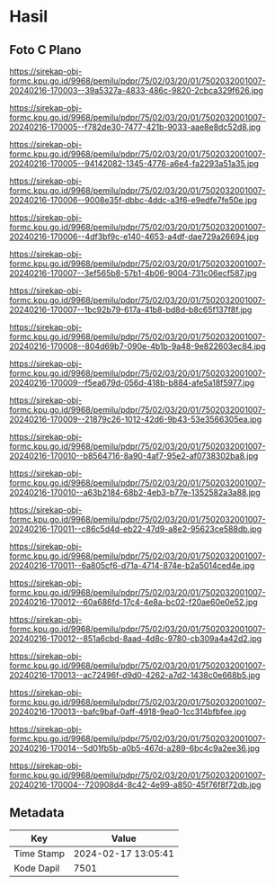 # Hasil

## Foto C Plano

https://sirekap-obj-formc.kpu.go.id/9968/pemilu/pdpr/75/02/03/20/01/7502032001007-20240216-170003--39a5327a-4833-486c-9820-2cbca329f626.jpg

https://sirekap-obj-formc.kpu.go.id/9968/pemilu/pdpr/75/02/03/20/01/7502032001007-20240216-170005--f782de30-7477-421b-9033-aae8e8dc52d8.jpg

https://sirekap-obj-formc.kpu.go.id/9968/pemilu/pdpr/75/02/03/20/01/7502032001007-20240216-170005--94142082-1345-4776-a6e4-fa2293a51a35.jpg

https://sirekap-obj-formc.kpu.go.id/9968/pemilu/pdpr/75/02/03/20/01/7502032001007-20240216-170006--9008e35f-dbbc-4ddc-a3f6-e9edfe7fe50e.jpg

https://sirekap-obj-formc.kpu.go.id/9968/pemilu/pdpr/75/02/03/20/01/7502032001007-20240216-170006--4df3bf9c-e140-4653-a4df-dae729a26694.jpg

https://sirekap-obj-formc.kpu.go.id/9968/pemilu/pdpr/75/02/03/20/01/7502032001007-20240216-170007--3ef565b8-57b1-4b06-9004-731c06ecf587.jpg

https://sirekap-obj-formc.kpu.go.id/9968/pemilu/pdpr/75/02/03/20/01/7502032001007-20240216-170007--1bc92b79-617a-41b8-bd8d-b8c65f137f8f.jpg

https://sirekap-obj-formc.kpu.go.id/9968/pemilu/pdpr/75/02/03/20/01/7502032001007-20240216-170008--804d69b7-090e-4b1b-9a48-9e822603ec84.jpg

https://sirekap-obj-formc.kpu.go.id/9968/pemilu/pdpr/75/02/03/20/01/7502032001007-20240216-170009--f5ea679d-056d-418b-b884-afe5a18f5977.jpg

https://sirekap-obj-formc.kpu.go.id/9968/pemilu/pdpr/75/02/03/20/01/7502032001007-20240216-170009--21879c26-1012-42d6-9b43-53e3566305ea.jpg

https://sirekap-obj-formc.kpu.go.id/9968/pemilu/pdpr/75/02/03/20/01/7502032001007-20240216-170010--b8564716-8a90-4af7-95e2-af0738302ba8.jpg

https://sirekap-obj-formc.kpu.go.id/9968/pemilu/pdpr/75/02/03/20/01/7502032001007-20240216-170010--a63b2184-68b2-4eb3-b77e-1352582a3a88.jpg

https://sirekap-obj-formc.kpu.go.id/9968/pemilu/pdpr/75/02/03/20/01/7502032001007-20240216-170011--c86c5d4d-eb22-47d9-a8e2-95623ce588db.jpg

https://sirekap-obj-formc.kpu.go.id/9968/pemilu/pdpr/75/02/03/20/01/7502032001007-20240216-170011--6a805cf6-d71a-4714-874e-b2a5014ced4e.jpg

https://sirekap-obj-formc.kpu.go.id/9968/pemilu/pdpr/75/02/03/20/01/7502032001007-20240216-170012--60a686fd-17c4-4e8a-bc02-f20ae60e0e52.jpg

https://sirekap-obj-formc.kpu.go.id/9968/pemilu/pdpr/75/02/03/20/01/7502032001007-20240216-170012--851a6cbd-8aad-4d8c-9780-cb309a4a42d2.jpg

https://sirekap-obj-formc.kpu.go.id/9968/pemilu/pdpr/75/02/03/20/01/7502032001007-20240216-170013--ac72496f-d9d0-4262-a7d2-1438c0e668b5.jpg

https://sirekap-obj-formc.kpu.go.id/9968/pemilu/pdpr/75/02/03/20/01/7502032001007-20240216-170013--bafc9baf-0aff-4918-9ea0-1cc314bfbfee.jpg

https://sirekap-obj-formc.kpu.go.id/9968/pemilu/pdpr/75/02/03/20/01/7502032001007-20240216-170014--5d01fb5b-a0b5-467d-a289-6bc4c9a2ee36.jpg

https://sirekap-obj-formc.kpu.go.id/9968/pemilu/pdpr/75/02/03/20/01/7502032001007-20240216-170004--720908d4-8c42-4e99-a850-45f76f8f72db.jpg


## Metadata

| Key        | Value               |
| ---------- | ------------------- |
| Time Stamp | 2024-02-17 13:05:41 |
| Kode Dapil | 7501                |



